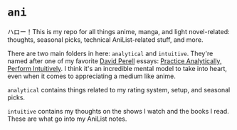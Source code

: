 # `ani`
ハロー！This is my repo for all things anime, manga, and light novel-related: thoughts, seasonal picks, technical AniList-related stuff, and more.

There are two main folders in here: `analytical` and `intuitive`. They're named after one of my favorite [David Perell](https://perell.com/) essays: [Practice Analytically, Perform Intuitively](https://perell.com/essay/practice-analytically-perform-intuitively/). I think it's an incredible mental model to take into heart, even when it comes to appreciating a medium like anime.

`analytical` contains things related to my rating system, setup, and seasonal picks.

`intuitive` contains my thoughts on the shows I watch and the books I read. These are what go into my AniList notes.